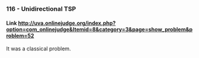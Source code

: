 ### 116 - Unidirectional TSP
#### Link http://uva.onlinejudge.org/index.php?option=com_onlinejudge&Itemid=8&category=3&page=show_problem&problem=52

It was a classical problem.
